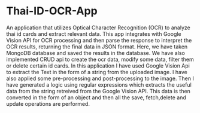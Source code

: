 # Thai-ID-OCR-App
An application that utilizes Optical Character Recognition (OCR) to analyze thai id cards and extract relevant data. This app integrates with Google Vision API for OCR processing and then parse the response to interpret the OCR results, returning the final data in JSON format. 
Here, we have taken MongoDB database and saved the results in the database. We have also implemented CRUD api to create the ocr data, modify some data, filter them or delete certain id cards.
In this application I have used Google Vision Api to extract the Text in the form of a string from the uploaded image. I have also applied some pre-processing and post-processing to the image. Then I have generated a logic using regular expressions which extracts the useful data from the string retreived from the Google Vision API.
This data is then converted in the form of an object and then all the save, fetch,delete and update operations are performed.
